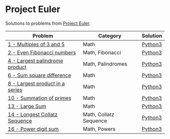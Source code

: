 # Project Euler

Solutions to problems from [Project Euler](https://projecteuler.net/).

| Problem | Category | Solution |
| - | - | - |
| [1 - Multiples of 3 and 5](https://projecteuler.net/problem=1) | Math | [Python3](https://github.com/terror/CompetitiveProgramming/tree/master/Project%20Euler/001/solution.py) |
| [2 - Even Fibonacci numbers](https://projecteuler.net/problem=2) | Math, Fibonacci | [Python3](https://github.com/terror/CompetitiveProgramming/tree/master/Project%20Euler/002/solution.py) |
| [4 - Largest palindrome product](https://projecteuler.net/problem=4) | Math, Palindromes | [Python3](https://github.com/terror/CompetitiveProgramming/tree/master/Project%20Euler/004/solution.py) |
| [6 - Sum square difference](https://projecteuler.net/problem=6) | Math | [Python3](https://github.com/terror/CompetitiveProgramming/tree/master/Project%20Euler/006/solution.py) |
| [8 - Largest product in a series](https://projecteuler.net/problem=8) | Math | [Python3](https://github.com/terror/CompetitiveProgramming/tree/master/Project%20Euler/008/solution.py) |
| [10 - Summation of primes](https://projecteuler.net/problem=10) | Math | [Python3](https://github.com/terror/CompetitiveProgramming/tree/master/Project%20Euler/010/solution.py) |
| [13 - Large Sum](https://projecteuler.net/problem=13) | Math | [Python3](https://github.com/terror/CompetitiveProgramming/tree/master/Project%20Euler/013/solution.py) |
| [14 - Longest Collatz Sequence](https://projecteuler.net/problem=14) | Math, Collatz Sequence | [Python3](https://github.com/terror/CompetitiveProgramming/tree/master/Project%20Euler/014/solution.py) |
| [16 - Power digit sum](https://projecteuler.net/problem=16) | Math, Powers | [Python3](https://github.com/terror/CompetitiveProgramming/tree/master/Project%20Euler/016/solution.py) |